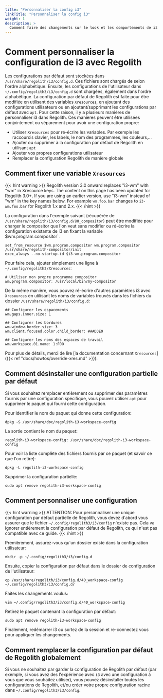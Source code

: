 ```yaml
---
title: "Personnaliser la config i3"
linkTitle: "Personnaliser la config i3"
weight: 1
description: >
  Comment faire des changements sur le look et les comportements de i3
---
```


# Comment personnaliser la configuration de i3 avec Regolith

Les configurations par défaut sont stockées dans `/usr/share/regolith/i3/config.d`.
Ces fichiers sont chargés de selon l'ordre alphabétique. Ensuite, les configurations de l'utilisateur dans `~/.config/regolith3/i3/config.d` sont chargées, également dans l'ordre alphabétique.
La configuration par défaut de Regolith est faite pour être modifiée en utilisant des variables `Xresources`, en ajoutant des configurations utilisateurs ou en ajoutant/supprimant les configurations par défaut avec `apt`.
Pour cette raison, il y a plusieurs manières de personnaliser i3 dans Regolith. Ces manières peuvent être utilisées conjointement ou séparement pour avoir une configuration propre:

- Utiliser `Xresources` pour ré-écrire les variables. Par exemple les raccourcis clavier, les labels, le nom des programmes, les couleurs,...
- Ajouter ou supprimer à la configuration par défaut de Regolith en utilisant `apt`
- Ajouter vos propres configurations utilisateur
- Remplacer la configuration Regolith de manière globale

## Comment fixer une variable `Xresources`

{{< hint warning >}}
Regolith version 3.0 onward replaces "i3-wm" with "wm" in Xresource keys.  The content on this page has been updated for Regolith 3.0+.  If you are using an earlier version, use "i3-wm" instead of "wm" in the key names below.  For example `wm.foo.bar` changes to `i3-wm.foo.bar` for Regolith 1.x and 2.x.
{{< /hint >}}

La configuration dans l'exemple suivant (récupérée de `/usr/share/regolith/i3/config.d/80_compositor`) peut être modifiée pour charger le compositor que l'on veut sans modifier ou ré-écrire la configuration existante de i3 en fixant la variable $wm.program.compositor`.

```
set_from_resource $wm.program.compositor wm.program.compositor /usr/share/regolith-compositor/init
exec_always --no-startup-id $i3-wm.program.compositor
```

Pour faire cela, ajouter simplement une ligne à `~/.config/regolith3/Xresources`:

```
# Utiliser mon propre programme compositor
wm.program.compositor: /usr/local/bin/my-compositor
```

De la même manière, vous pouvez ré-écrire d'autres paramètres i3 avec `Xresources` en utilisant les noms de variables trouvés dans les fichiers du dossier `/usr/share/regolith/i3/config.d`:

```
## Configurer les espacements
wm.gaps.inner.size: 1

## Configurer les bordures
wm.window.border.size: 3
wm.client.focused.color.child_border: #AAD3E9

## Configurer les noms des espaces de travail
wm.workspace.01.name: 1:FOO
```

Pour plus de détails, merci de lire [la documentation concernant `Xresources`]({{< ref "docs/howtos/override-xres.md" >}}).

## Comment désinstaller une configuration partielle par défaut

Si vous souhaitez remplacer entièrement ou supprimer des paramètres fournis par une configuration spécifique, vous pouvez utiliser `apt` pour supprimer le paquet qui fourni cette configuration.

Pour identifier le nom du paquet qui donne cette configuration:

```console
dpkg -S /usr/share/doc/regolith-i3-workspace-config
```

La sortie contient le nom du paquet:

```
regolith-i3-workspace-config: /usr/share/doc/regolith-i3-workspace-config
```

Pour voir la liste complète des fichiers fournis par ce paquet (et savoir ce que l'on retire):

```console
dpkg -L regolith-i3-workspace-config
```

Supprimer la configuration partielle:

```console
sudo apt remove regolith-i3-workspace-config
```

## Comment personnaliser une configuration

{{< hint warning >}}
ATTENTION: Pour personnaliser une unique configuration par défaut partielle de Regolith, vous devez d'abord vous assurer
que le fichier `~/.config/regolith3/i3/config` n'existe pas.
Cela va ignorer entièrement la configuration par défaut de Regolith, ce qui n'est pas compatible avec ce guide.
{{< /hint >}}

Premièrement, assurez-vous qu'un dossier existe dans la configuration utilisateur:

```console
mkdir -p ~/.config/regolith3/i3/config.d
```

Ensuite, copier la configuration par défaut dans le dossier de configuration de l'utilisateur:

```console
cp /usr/share/regolith/i3/config.d/40_workspace-config ~/.config/regolith3/i3/config.d/
```

Faites les changements voulus:

```console
vim ~/.config/regolith3/i3/config.d/40_workspace-config
```

Retirez le paquet contenant la configuration par défaut:

```console
sudo apt remove regolith-i3-workspace-config
```

Finalement, redémarrer i3 ou sortez de la session et re-connectez vous pour appliquer les changements.

## Comment remplacer la configuration par défaut de Regolith globalement

Si vous ne souhaitez par garder la configuration de Regolith par défaut (par exemple, si vous avez des l'expérience avec `i3` avec une configuration à vous que vous souhaitez utiliser), vous pouvez désinstaller toutes les configurations de Regolith, et/ou créer votre propre configuration racine dans `~/.config/regolith3/i3/config`.
